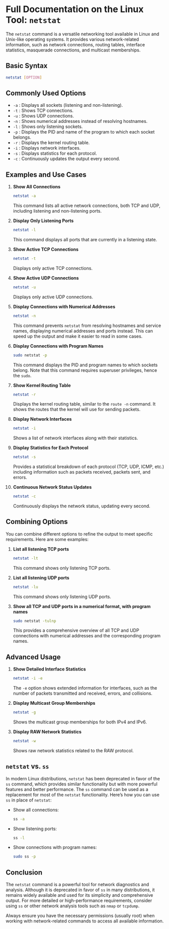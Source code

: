 
# Full Documentation on the Linux Tool: `netstat`

The `netstat` command is a versatile networking tool available in Linux and Unix-like operating systems. It provides various network-related information, such as network connections, routing tables, interface statistics, masquerade connections, and multicast memberships.

## Basic Syntax
```bash
netstat [OPTION]
```

## Commonly Used Options

- `-a` : Displays all sockets (listening and non-listening).
- `-t` : Shows TCP connections.
- `-u` : Shows UDP connections.
- `-n` : Shows numerical addresses instead of resolving hostnames.
- `-l` : Shows only listening sockets.
- `-p` : Displays the PID and name of the program to which each socket belongs.
- `-r` : Displays the kernel routing table.
- `-i` : Displays network interfaces.
- `-s` : Displays statistics for each protocol.
- `-c` : Continuously updates the output every second.

## Examples and Use Cases

1. **Show All Connections**
   ```bash
   netstat -a
   ```
   This command lists all active network connections, both TCP and UDP, including listening and non-listening ports.

2. **Display Only Listening Ports**
   ```bash
   netstat -l
   ```
   This command displays all ports that are currently in a listening state.

3. **Show Active TCP Connections**
   ```bash
   netstat -t
   ```
   Displays only active TCP connections.

4. **Show Active UDP Connections**
   ```bash
   netstat -u
   ```
   Displays only active UDP connections.

5. **Display Connections with Numerical Addresses**
   ```bash
   netstat -n
   ```
   This command prevents `netstat` from resolving hostnames and service names, displaying numerical addresses and ports instead. This can speed up the output and make it easier to read in some cases.

6. **Display Connections with Program Names**
   ```bash
   sudo netstat -p
   ```
   This command displays the PID and program names to which sockets belong. Note that this command requires superuser privileges, hence the `sudo`.

7. **Show Kernel Routing Table**
   ```bash
   netstat -r
   ```
   Displays the kernel routing table, similar to the `route -n` command. It shows the routes that the kernel will use for sending packets.

8. **Display Network Interfaces**
   ```bash
   netstat -i
   ```
   Shows a list of network interfaces along with their statistics.

9. **Display Statistics for Each Protocol**
   ```bash
   netstat -s
   ```
   Provides a statistical breakdown of each protocol (TCP, UDP, ICMP, etc.) including information such as packets received, packets sent, and errors.

10. **Continuous Network Status Updates**
    ```bash
    netstat -c
    ```
    Continuously displays the network status, updating every second.

## Combining Options

You can combine different options to refine the output to meet specific requirements. Here are some examples:

1. **List all listening TCP ports**
   ```bash
   netstat -lt
   ```
   This command shows only listening TCP ports.

2. **List all listening UDP ports**
   ```bash
   netstat -lu
   ```
   This command shows only listening UDP ports.

3. **Show all TCP and UDP ports in a numerical format, with program names**
   ```bash
   sudo netstat -tulnp
   ```
   This provides a comprehensive overview of all TCP and UDP connections with numerical addresses and the corresponding program names.

## Advanced Usage

1. **Show Detailed Interface Statistics**
   ```bash
   netstat -i -e
   ```
   The `-e` option shows extended information for interfaces, such as the number of packets transmitted and received, errors, and collisions.

2. **Display Multicast Group Memberships**
   ```bash
   netstat -g
   ```
   Shows the multicast group memberships for both IPv4 and IPv6.

3. **Display RAW Network Statistics**
   ```bash
   netstat -w
   ```
   Shows raw network statistics related to the RAW protocol.

## `netstat` vs. `ss`

In modern Linux distributions, `netstat` has been deprecated in favor of the `ss` command, which provides similar functionality but with more powerful features and better performance. The `ss` command can be used as a replacement for most of the `netstat` functionality. Here’s how you can use `ss` in place of `netstat`:

- Show all connections:
  ```bash
  ss -a
  ```

- Show listening ports:
  ```bash
  ss -l
  ```

- Show connections with program names:
  ```bash
  sudo ss -p
  ```

## Conclusion

The `netstat` command is a powerful tool for network diagnostics and analysis. Although it is deprecated in favor of `ss` in many distributions, it remains widely available and used for its simplicity and comprehensive output. For more detailed or high-performance requirements, consider using `ss` or other network analysis tools such as `nmap` or `tcpdump`.

Always ensure you have the necessary permissions (usually root) when working with network-related commands to access all available information.
